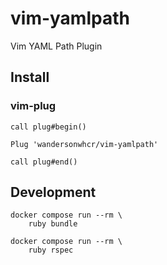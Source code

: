 # vim-yamlpath

Vim YAML Path Plugin

## Install

### vim-plug

```vim
call plug#begin()

Plug 'wandersonwhcr/vim-yamlpath'

call plug#end()
```


## Development

```
docker compose run --rm \
    ruby bundle
```

```
docker compose run --rm \
    ruby rspec
```
